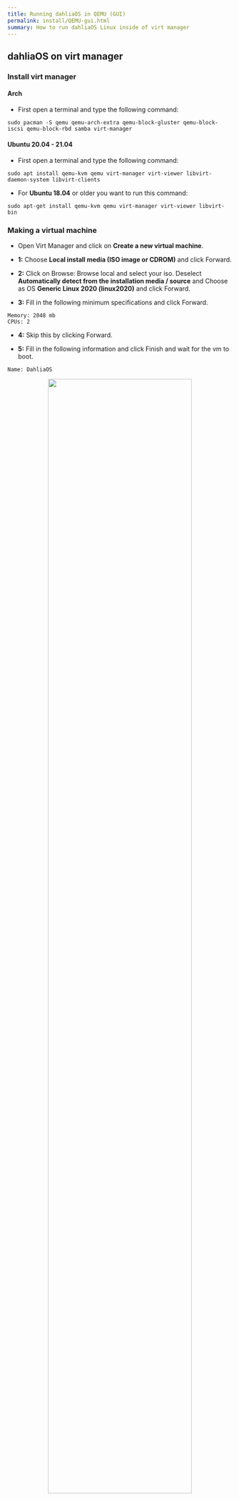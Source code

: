 ```yaml
---
title: Running dahliaOS in QEMU (GUI)
permalink: install/QEMU-gui.html
summary: How to run dahliaOS Linux inside of virt manager
---
```

## dahliaOS on virt manager

### Install virt manager

#### Arch
- First open a terminal and type the following command:

```
sudo pacman -S qemu qemu-arch-extra qemu-block-gluster qemu-block-iscsi qemu-block-rbd samba virt-manager
```

#### Ubuntu 20.04 - 21.04
- First open a terminal and type the following command:

```
sudo apt install qemu-kvm qemu virt-manager virt-viewer libvirt-daemon-system libvirt-clients
```

- For **Ubuntu 18.04** or older you want to run this command:

```
sudo apt-get install qemu-kvm qemu virt-manager virt-viewer libvirt-bin
```

### Making a virtual machine

- Open Virt Manager and click on **Create a new virtual machine**.

- **1:** Choose **Local install media (ISO image or CDROM)** and click Forward.

- **2:** Click on Browse: Browse local and select your iso. Deselect **Automatically detect from the installation media / source** and Choose as OS **Generic Linux 2020 (linux2020)** and click Forward.

- **3:** Fill in the following minimum specifications and click Forward.


```
Memory: 2048 mb
CPUs: 2
```

- **4:** Skip this by clicking Forward.

- **5:** Fill in the following information and click Finish and wait for the vm to boot.

```
Name: DahliaOS
```

<div align=center> 
 <img width="80%" src="../img/qemu-gui/1.gif"/> 
</div>

